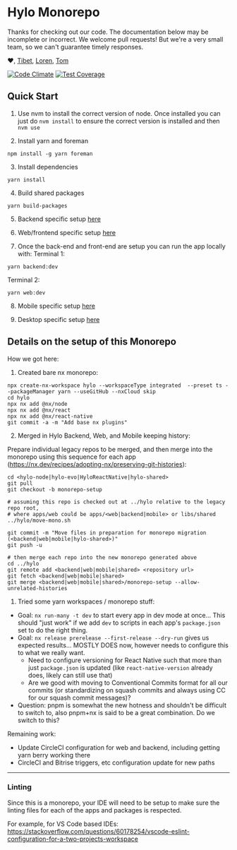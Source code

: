 # Hylo Monorepo

Thanks for checking out our code. The documentation below may be incomplete or incorrect. We welcome pull requests! But we're a very small team, so we can't guarantee timely responses.

:heart:, [Tibet](https://github.com/tibetsprague), [Loren](https://github.com/lorenjohnson), [Tom](https://github.com/thomasgwatson)

[![Code Climate](https://codeclimate.com/github/Hylozoic/hylo-node/badges/gpa.svg)](https://codeclimate.com/github/Hylozoic/hylo-node) [![Test Coverage](https://codeclimate.com/github/Hylozoic/hylo-node/badges/coverage.svg)](https://codeclimate.com/github/Hylozoic/hylo-node/coverage)

## Quick Start

1. Use nvm to install the correct version of node. Once installed you can just do `nvm install` to ensure the correct version is installed and then `nvm use`

2. Install yarn and foreman

```shell
npm install -g yarn foreman
```

3. Install dependencies

```shell
yarn install
```

4. Build shared packages

```shell
yarn build-packages
```

5. Backend specific setup [here](./apps/backend/README.md)

6. Web/frontend specific setup [here](./apps/web/README.md)

7. Once the back-end and front-end are setup you can run the app locally with:
Terminal 1:
```shell
yarn backend:dev
```

Terminal 2:
```shell
yarn web:dev
```

8. Mobile specific setup [here](./apps/mobile/README.md)

9. Desktop specific setup [here](./apps/desktop/README.md)

## Details on the setup of this Monorepo

How we got here:

1. Created bare nx monorepo:

```
npx create-nx-workspace hylo --workspaceType integrated  --preset ts --packageManager yarn --useGitHub --nxCloud skip
cd hylo
npx nx add @nx/node
npx nx add @nx/react
npx nx add @nx/react-native
git commit -a -m "Add base nx plugins"
```

2. Merged in Hylo Backend, Web, and Mobile keeping history:

Prepare individual legacy repos to be merged, and then merge into the monorepo using this sequence for each app (https://nx.dev/recipes/adopting-nx/preserving-git-histories):

```
cd <hylo-node|hylo-evo|HyloReactNative|hylo-shared>
git pull
git checkout -b monorepo-setup

# assuming this repo is checked out at ../hylo relative to the legacy repo root,
# where apps/web could be apps/<web|backend|mobile> or libs/shared
../hylo/move-mono.sh

git commit -m "Move files in preparation for monorepo migration (<backend|web|mobile|hylo-shared>)"
git push -u

# then merge each repo into the new monorepo generated above
cd ../hylo
git remote add <backend|web|mobile|shared> <repository url>
git fetch <backend|web|mobile|shared>
git merge <backend|web|mobile|shared>/monorepo-setup --allow-unrelated-histories
```

1. Tried some yarn workspaces / monorepo stuff:

* Goal: `nx run-many -t dev` to start every app in dev mode at once... This should "just work" if we add `dev` to scripts in each app's `package.json` set to do the right thing.
* Goal: `nx release prerelease --first-release --dry-run` gives us expected results... MOSTLY DOES now, however needs to configure this to what we really want.
  - Need to configure versioning for React Native such that more than just `package.json` is updated (like `react-native-version` already does, likely can still use that)
  - Are we good with moving to Conventional Commits format for all our commits (or standardizing on squash commits and always using CC for our squash commit messages)?
* Question: pnpm is somewhat the new hotness and shouldn't be difficult to switch to, also pnpm+nx is said to be a great combination. Do we switch to this?

Remaining work:
* Update CircleCI configuration for web and backend, including getting yarn berry working there
* CircleCI and Bitrise triggers, etc configuration update for new paths

----

### Linting

Since this is a monorepo, your IDE will need to be setup to make sure the linting files for each of the apps and packages is respected.

For example, for VS Code based IDEs: https://stackoverflow.com/questions/60178254/vscode-eslint-configuration-for-a-two-projects-workspace
